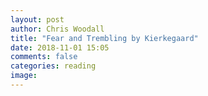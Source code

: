 ```yaml
---
layout: post
author: Chris Woodall
title: "Fear and Trembling by Kierkegaard"
date: 2018-11-01 15:05
comments: false
categories: reading
image:
---
```


